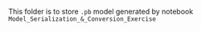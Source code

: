 This folder is to store `.pb` model generated by notebook `Model_Serialization_&_Conversion_Exercise`